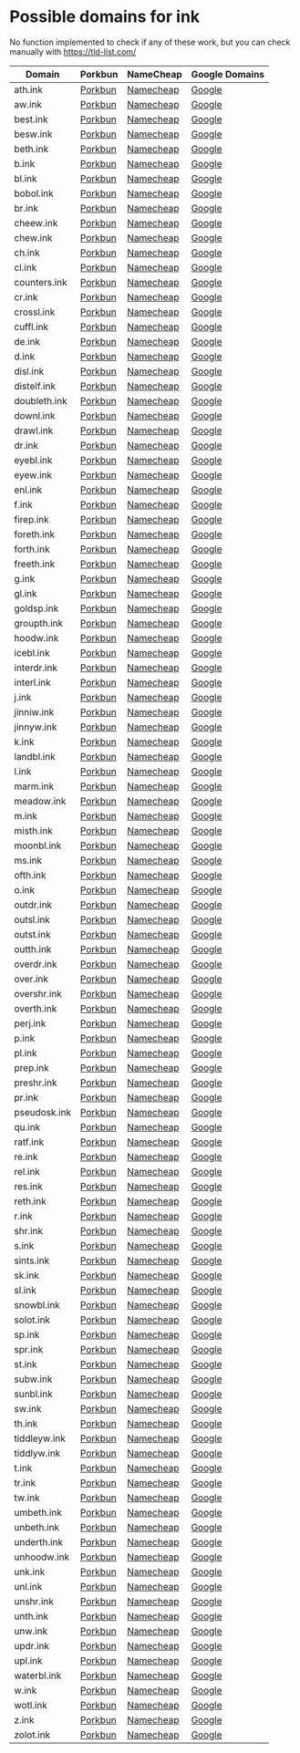 # Possible domains for ink

No function implemented to check if any of these work, but you can check manually with https://tld-list.com/

| Domain | Porkbun | NameCheap | Google Domains |
|---|---|---|---|
| ath.ink | [Porkbun](https://porkbun.com/checkout/search?prb=e814663da1&tlds=&idnLanguage=&search=search&q=ath.ink) | [Namecheap](https://www.namecheap.com/domains/registration/results/?domain=ath.ink) | [Google](https://domains.google.com/registrar/search?searchTerm=ath.ink) |
| aw.ink | [Porkbun](https://porkbun.com/checkout/search?prb=e814663da1&tlds=&idnLanguage=&search=search&q=aw.ink) | [Namecheap](https://www.namecheap.com/domains/registration/results/?domain=aw.ink) | [Google](https://domains.google.com/registrar/search?searchTerm=aw.ink) |
| best.ink | [Porkbun](https://porkbun.com/checkout/search?prb=e814663da1&tlds=&idnLanguage=&search=search&q=best.ink) | [Namecheap](https://www.namecheap.com/domains/registration/results/?domain=best.ink) | [Google](https://domains.google.com/registrar/search?searchTerm=best.ink) |
| besw.ink | [Porkbun](https://porkbun.com/checkout/search?prb=e814663da1&tlds=&idnLanguage=&search=search&q=besw.ink) | [Namecheap](https://www.namecheap.com/domains/registration/results/?domain=besw.ink) | [Google](https://domains.google.com/registrar/search?searchTerm=besw.ink) |
| beth.ink | [Porkbun](https://porkbun.com/checkout/search?prb=e814663da1&tlds=&idnLanguage=&search=search&q=beth.ink) | [Namecheap](https://www.namecheap.com/domains/registration/results/?domain=beth.ink) | [Google](https://domains.google.com/registrar/search?searchTerm=beth.ink) |
| b.ink | [Porkbun](https://porkbun.com/checkout/search?prb=e814663da1&tlds=&idnLanguage=&search=search&q=b.ink) | [Namecheap](https://www.namecheap.com/domains/registration/results/?domain=b.ink) | [Google](https://domains.google.com/registrar/search?searchTerm=b.ink) |
| bl.ink | [Porkbun](https://porkbun.com/checkout/search?prb=e814663da1&tlds=&idnLanguage=&search=search&q=bl.ink) | [Namecheap](https://www.namecheap.com/domains/registration/results/?domain=bl.ink) | [Google](https://domains.google.com/registrar/search?searchTerm=bl.ink) |
| bobol.ink | [Porkbun](https://porkbun.com/checkout/search?prb=e814663da1&tlds=&idnLanguage=&search=search&q=bobol.ink) | [Namecheap](https://www.namecheap.com/domains/registration/results/?domain=bobol.ink) | [Google](https://domains.google.com/registrar/search?searchTerm=bobol.ink) |
| br.ink | [Porkbun](https://porkbun.com/checkout/search?prb=e814663da1&tlds=&idnLanguage=&search=search&q=br.ink) | [Namecheap](https://www.namecheap.com/domains/registration/results/?domain=br.ink) | [Google](https://domains.google.com/registrar/search?searchTerm=br.ink) |
| cheew.ink | [Porkbun](https://porkbun.com/checkout/search?prb=e814663da1&tlds=&idnLanguage=&search=search&q=cheew.ink) | [Namecheap](https://www.namecheap.com/domains/registration/results/?domain=cheew.ink) | [Google](https://domains.google.com/registrar/search?searchTerm=cheew.ink) |
| chew.ink | [Porkbun](https://porkbun.com/checkout/search?prb=e814663da1&tlds=&idnLanguage=&search=search&q=chew.ink) | [Namecheap](https://www.namecheap.com/domains/registration/results/?domain=chew.ink) | [Google](https://domains.google.com/registrar/search?searchTerm=chew.ink) |
| ch.ink | [Porkbun](https://porkbun.com/checkout/search?prb=e814663da1&tlds=&idnLanguage=&search=search&q=ch.ink) | [Namecheap](https://www.namecheap.com/domains/registration/results/?domain=ch.ink) | [Google](https://domains.google.com/registrar/search?searchTerm=ch.ink) |
| cl.ink | [Porkbun](https://porkbun.com/checkout/search?prb=e814663da1&tlds=&idnLanguage=&search=search&q=cl.ink) | [Namecheap](https://www.namecheap.com/domains/registration/results/?domain=cl.ink) | [Google](https://domains.google.com/registrar/search?searchTerm=cl.ink) |
| counters.ink | [Porkbun](https://porkbun.com/checkout/search?prb=e814663da1&tlds=&idnLanguage=&search=search&q=counters.ink) | [Namecheap](https://www.namecheap.com/domains/registration/results/?domain=counters.ink) | [Google](https://domains.google.com/registrar/search?searchTerm=counters.ink) |
| cr.ink | [Porkbun](https://porkbun.com/checkout/search?prb=e814663da1&tlds=&idnLanguage=&search=search&q=cr.ink) | [Namecheap](https://www.namecheap.com/domains/registration/results/?domain=cr.ink) | [Google](https://domains.google.com/registrar/search?searchTerm=cr.ink) |
| crossl.ink | [Porkbun](https://porkbun.com/checkout/search?prb=e814663da1&tlds=&idnLanguage=&search=search&q=crossl.ink) | [Namecheap](https://www.namecheap.com/domains/registration/results/?domain=crossl.ink) | [Google](https://domains.google.com/registrar/search?searchTerm=crossl.ink) |
| cuffl.ink | [Porkbun](https://porkbun.com/checkout/search?prb=e814663da1&tlds=&idnLanguage=&search=search&q=cuffl.ink) | [Namecheap](https://www.namecheap.com/domains/registration/results/?domain=cuffl.ink) | [Google](https://domains.google.com/registrar/search?searchTerm=cuffl.ink) |
| de.ink | [Porkbun](https://porkbun.com/checkout/search?prb=e814663da1&tlds=&idnLanguage=&search=search&q=de.ink) | [Namecheap](https://www.namecheap.com/domains/registration/results/?domain=de.ink) | [Google](https://domains.google.com/registrar/search?searchTerm=de.ink) |
| d.ink | [Porkbun](https://porkbun.com/checkout/search?prb=e814663da1&tlds=&idnLanguage=&search=search&q=d.ink) | [Namecheap](https://www.namecheap.com/domains/registration/results/?domain=d.ink) | [Google](https://domains.google.com/registrar/search?searchTerm=d.ink) |
| disl.ink | [Porkbun](https://porkbun.com/checkout/search?prb=e814663da1&tlds=&idnLanguage=&search=search&q=disl.ink) | [Namecheap](https://www.namecheap.com/domains/registration/results/?domain=disl.ink) | [Google](https://domains.google.com/registrar/search?searchTerm=disl.ink) |
| distelf.ink | [Porkbun](https://porkbun.com/checkout/search?prb=e814663da1&tlds=&idnLanguage=&search=search&q=distelf.ink) | [Namecheap](https://www.namecheap.com/domains/registration/results/?domain=distelf.ink) | [Google](https://domains.google.com/registrar/search?searchTerm=distelf.ink) |
| doubleth.ink | [Porkbun](https://porkbun.com/checkout/search?prb=e814663da1&tlds=&idnLanguage=&search=search&q=doubleth.ink) | [Namecheap](https://www.namecheap.com/domains/registration/results/?domain=doubleth.ink) | [Google](https://domains.google.com/registrar/search?searchTerm=doubleth.ink) |
| downl.ink | [Porkbun](https://porkbun.com/checkout/search?prb=e814663da1&tlds=&idnLanguage=&search=search&q=downl.ink) | [Namecheap](https://www.namecheap.com/domains/registration/results/?domain=downl.ink) | [Google](https://domains.google.com/registrar/search?searchTerm=downl.ink) |
| drawl.ink | [Porkbun](https://porkbun.com/checkout/search?prb=e814663da1&tlds=&idnLanguage=&search=search&q=drawl.ink) | [Namecheap](https://www.namecheap.com/domains/registration/results/?domain=drawl.ink) | [Google](https://domains.google.com/registrar/search?searchTerm=drawl.ink) |
| dr.ink | [Porkbun](https://porkbun.com/checkout/search?prb=e814663da1&tlds=&idnLanguage=&search=search&q=dr.ink) | [Namecheap](https://www.namecheap.com/domains/registration/results/?domain=dr.ink) | [Google](https://domains.google.com/registrar/search?searchTerm=dr.ink) |
| eyebl.ink | [Porkbun](https://porkbun.com/checkout/search?prb=e814663da1&tlds=&idnLanguage=&search=search&q=eyebl.ink) | [Namecheap](https://www.namecheap.com/domains/registration/results/?domain=eyebl.ink) | [Google](https://domains.google.com/registrar/search?searchTerm=eyebl.ink) |
| eyew.ink | [Porkbun](https://porkbun.com/checkout/search?prb=e814663da1&tlds=&idnLanguage=&search=search&q=eyew.ink) | [Namecheap](https://www.namecheap.com/domains/registration/results/?domain=eyew.ink) | [Google](https://domains.google.com/registrar/search?searchTerm=eyew.ink) |
| enl.ink | [Porkbun](https://porkbun.com/checkout/search?prb=e814663da1&tlds=&idnLanguage=&search=search&q=enl.ink) | [Namecheap](https://www.namecheap.com/domains/registration/results/?domain=enl.ink) | [Google](https://domains.google.com/registrar/search?searchTerm=enl.ink) |
| f.ink | [Porkbun](https://porkbun.com/checkout/search?prb=e814663da1&tlds=&idnLanguage=&search=search&q=f.ink) | [Namecheap](https://www.namecheap.com/domains/registration/results/?domain=f.ink) | [Google](https://domains.google.com/registrar/search?searchTerm=f.ink) |
| firep.ink | [Porkbun](https://porkbun.com/checkout/search?prb=e814663da1&tlds=&idnLanguage=&search=search&q=firep.ink) | [Namecheap](https://www.namecheap.com/domains/registration/results/?domain=firep.ink) | [Google](https://domains.google.com/registrar/search?searchTerm=firep.ink) |
| foreth.ink | [Porkbun](https://porkbun.com/checkout/search?prb=e814663da1&tlds=&idnLanguage=&search=search&q=foreth.ink) | [Namecheap](https://www.namecheap.com/domains/registration/results/?domain=foreth.ink) | [Google](https://domains.google.com/registrar/search?searchTerm=foreth.ink) |
| forth.ink | [Porkbun](https://porkbun.com/checkout/search?prb=e814663da1&tlds=&idnLanguage=&search=search&q=forth.ink) | [Namecheap](https://www.namecheap.com/domains/registration/results/?domain=forth.ink) | [Google](https://domains.google.com/registrar/search?searchTerm=forth.ink) |
| freeth.ink | [Porkbun](https://porkbun.com/checkout/search?prb=e814663da1&tlds=&idnLanguage=&search=search&q=freeth.ink) | [Namecheap](https://www.namecheap.com/domains/registration/results/?domain=freeth.ink) | [Google](https://domains.google.com/registrar/search?searchTerm=freeth.ink) |
| g.ink | [Porkbun](https://porkbun.com/checkout/search?prb=e814663da1&tlds=&idnLanguage=&search=search&q=g.ink) | [Namecheap](https://www.namecheap.com/domains/registration/results/?domain=g.ink) | [Google](https://domains.google.com/registrar/search?searchTerm=g.ink) |
| gl.ink | [Porkbun](https://porkbun.com/checkout/search?prb=e814663da1&tlds=&idnLanguage=&search=search&q=gl.ink) | [Namecheap](https://www.namecheap.com/domains/registration/results/?domain=gl.ink) | [Google](https://domains.google.com/registrar/search?searchTerm=gl.ink) |
| goldsp.ink | [Porkbun](https://porkbun.com/checkout/search?prb=e814663da1&tlds=&idnLanguage=&search=search&q=goldsp.ink) | [Namecheap](https://www.namecheap.com/domains/registration/results/?domain=goldsp.ink) | [Google](https://domains.google.com/registrar/search?searchTerm=goldsp.ink) |
| groupth.ink | [Porkbun](https://porkbun.com/checkout/search?prb=e814663da1&tlds=&idnLanguage=&search=search&q=groupth.ink) | [Namecheap](https://www.namecheap.com/domains/registration/results/?domain=groupth.ink) | [Google](https://domains.google.com/registrar/search?searchTerm=groupth.ink) |
| hoodw.ink | [Porkbun](https://porkbun.com/checkout/search?prb=e814663da1&tlds=&idnLanguage=&search=search&q=hoodw.ink) | [Namecheap](https://www.namecheap.com/domains/registration/results/?domain=hoodw.ink) | [Google](https://domains.google.com/registrar/search?searchTerm=hoodw.ink) |
| icebl.ink | [Porkbun](https://porkbun.com/checkout/search?prb=e814663da1&tlds=&idnLanguage=&search=search&q=icebl.ink) | [Namecheap](https://www.namecheap.com/domains/registration/results/?domain=icebl.ink) | [Google](https://domains.google.com/registrar/search?searchTerm=icebl.ink) |
| interdr.ink | [Porkbun](https://porkbun.com/checkout/search?prb=e814663da1&tlds=&idnLanguage=&search=search&q=interdr.ink) | [Namecheap](https://www.namecheap.com/domains/registration/results/?domain=interdr.ink) | [Google](https://domains.google.com/registrar/search?searchTerm=interdr.ink) |
| interl.ink | [Porkbun](https://porkbun.com/checkout/search?prb=e814663da1&tlds=&idnLanguage=&search=search&q=interl.ink) | [Namecheap](https://www.namecheap.com/domains/registration/results/?domain=interl.ink) | [Google](https://domains.google.com/registrar/search?searchTerm=interl.ink) |
| j.ink | [Porkbun](https://porkbun.com/checkout/search?prb=e814663da1&tlds=&idnLanguage=&search=search&q=j.ink) | [Namecheap](https://www.namecheap.com/domains/registration/results/?domain=j.ink) | [Google](https://domains.google.com/registrar/search?searchTerm=j.ink) |
| jinniw.ink | [Porkbun](https://porkbun.com/checkout/search?prb=e814663da1&tlds=&idnLanguage=&search=search&q=jinniw.ink) | [Namecheap](https://www.namecheap.com/domains/registration/results/?domain=jinniw.ink) | [Google](https://domains.google.com/registrar/search?searchTerm=jinniw.ink) |
| jinnyw.ink | [Porkbun](https://porkbun.com/checkout/search?prb=e814663da1&tlds=&idnLanguage=&search=search&q=jinnyw.ink) | [Namecheap](https://www.namecheap.com/domains/registration/results/?domain=jinnyw.ink) | [Google](https://domains.google.com/registrar/search?searchTerm=jinnyw.ink) |
| k.ink | [Porkbun](https://porkbun.com/checkout/search?prb=e814663da1&tlds=&idnLanguage=&search=search&q=k.ink) | [Namecheap](https://www.namecheap.com/domains/registration/results/?domain=k.ink) | [Google](https://domains.google.com/registrar/search?searchTerm=k.ink) |
| landbl.ink | [Porkbun](https://porkbun.com/checkout/search?prb=e814663da1&tlds=&idnLanguage=&search=search&q=landbl.ink) | [Namecheap](https://www.namecheap.com/domains/registration/results/?domain=landbl.ink) | [Google](https://domains.google.com/registrar/search?searchTerm=landbl.ink) |
| l.ink | [Porkbun](https://porkbun.com/checkout/search?prb=e814663da1&tlds=&idnLanguage=&search=search&q=l.ink) | [Namecheap](https://www.namecheap.com/domains/registration/results/?domain=l.ink) | [Google](https://domains.google.com/registrar/search?searchTerm=l.ink) |
| marm.ink | [Porkbun](https://porkbun.com/checkout/search?prb=e814663da1&tlds=&idnLanguage=&search=search&q=marm.ink) | [Namecheap](https://www.namecheap.com/domains/registration/results/?domain=marm.ink) | [Google](https://domains.google.com/registrar/search?searchTerm=marm.ink) |
| meadow.ink | [Porkbun](https://porkbun.com/checkout/search?prb=e814663da1&tlds=&idnLanguage=&search=search&q=meadow.ink) | [Namecheap](https://www.namecheap.com/domains/registration/results/?domain=meadow.ink) | [Google](https://domains.google.com/registrar/search?searchTerm=meadow.ink) |
| m.ink | [Porkbun](https://porkbun.com/checkout/search?prb=e814663da1&tlds=&idnLanguage=&search=search&q=m.ink) | [Namecheap](https://www.namecheap.com/domains/registration/results/?domain=m.ink) | [Google](https://domains.google.com/registrar/search?searchTerm=m.ink) |
| misth.ink | [Porkbun](https://porkbun.com/checkout/search?prb=e814663da1&tlds=&idnLanguage=&search=search&q=misth.ink) | [Namecheap](https://www.namecheap.com/domains/registration/results/?domain=misth.ink) | [Google](https://domains.google.com/registrar/search?searchTerm=misth.ink) |
| moonbl.ink | [Porkbun](https://porkbun.com/checkout/search?prb=e814663da1&tlds=&idnLanguage=&search=search&q=moonbl.ink) | [Namecheap](https://www.namecheap.com/domains/registration/results/?domain=moonbl.ink) | [Google](https://domains.google.com/registrar/search?searchTerm=moonbl.ink) |
| ms.ink | [Porkbun](https://porkbun.com/checkout/search?prb=e814663da1&tlds=&idnLanguage=&search=search&q=ms.ink) | [Namecheap](https://www.namecheap.com/domains/registration/results/?domain=ms.ink) | [Google](https://domains.google.com/registrar/search?searchTerm=ms.ink) |
| ofth.ink | [Porkbun](https://porkbun.com/checkout/search?prb=e814663da1&tlds=&idnLanguage=&search=search&q=ofth.ink) | [Namecheap](https://www.namecheap.com/domains/registration/results/?domain=ofth.ink) | [Google](https://domains.google.com/registrar/search?searchTerm=ofth.ink) |
| o.ink | [Porkbun](https://porkbun.com/checkout/search?prb=e814663da1&tlds=&idnLanguage=&search=search&q=o.ink) | [Namecheap](https://www.namecheap.com/domains/registration/results/?domain=o.ink) | [Google](https://domains.google.com/registrar/search?searchTerm=o.ink) |
| outdr.ink | [Porkbun](https://porkbun.com/checkout/search?prb=e814663da1&tlds=&idnLanguage=&search=search&q=outdr.ink) | [Namecheap](https://www.namecheap.com/domains/registration/results/?domain=outdr.ink) | [Google](https://domains.google.com/registrar/search?searchTerm=outdr.ink) |
| outsl.ink | [Porkbun](https://porkbun.com/checkout/search?prb=e814663da1&tlds=&idnLanguage=&search=search&q=outsl.ink) | [Namecheap](https://www.namecheap.com/domains/registration/results/?domain=outsl.ink) | [Google](https://domains.google.com/registrar/search?searchTerm=outsl.ink) |
| outst.ink | [Porkbun](https://porkbun.com/checkout/search?prb=e814663da1&tlds=&idnLanguage=&search=search&q=outst.ink) | [Namecheap](https://www.namecheap.com/domains/registration/results/?domain=outst.ink) | [Google](https://domains.google.com/registrar/search?searchTerm=outst.ink) |
| outth.ink | [Porkbun](https://porkbun.com/checkout/search?prb=e814663da1&tlds=&idnLanguage=&search=search&q=outth.ink) | [Namecheap](https://www.namecheap.com/domains/registration/results/?domain=outth.ink) | [Google](https://domains.google.com/registrar/search?searchTerm=outth.ink) |
| overdr.ink | [Porkbun](https://porkbun.com/checkout/search?prb=e814663da1&tlds=&idnLanguage=&search=search&q=overdr.ink) | [Namecheap](https://www.namecheap.com/domains/registration/results/?domain=overdr.ink) | [Google](https://domains.google.com/registrar/search?searchTerm=overdr.ink) |
| over.ink | [Porkbun](https://porkbun.com/checkout/search?prb=e814663da1&tlds=&idnLanguage=&search=search&q=over.ink) | [Namecheap](https://www.namecheap.com/domains/registration/results/?domain=over.ink) | [Google](https://domains.google.com/registrar/search?searchTerm=over.ink) |
| overshr.ink | [Porkbun](https://porkbun.com/checkout/search?prb=e814663da1&tlds=&idnLanguage=&search=search&q=overshr.ink) | [Namecheap](https://www.namecheap.com/domains/registration/results/?domain=overshr.ink) | [Google](https://domains.google.com/registrar/search?searchTerm=overshr.ink) |
| overth.ink | [Porkbun](https://porkbun.com/checkout/search?prb=e814663da1&tlds=&idnLanguage=&search=search&q=overth.ink) | [Namecheap](https://www.namecheap.com/domains/registration/results/?domain=overth.ink) | [Google](https://domains.google.com/registrar/search?searchTerm=overth.ink) |
| perj.ink | [Porkbun](https://porkbun.com/checkout/search?prb=e814663da1&tlds=&idnLanguage=&search=search&q=perj.ink) | [Namecheap](https://www.namecheap.com/domains/registration/results/?domain=perj.ink) | [Google](https://domains.google.com/registrar/search?searchTerm=perj.ink) |
| p.ink | [Porkbun](https://porkbun.com/checkout/search?prb=e814663da1&tlds=&idnLanguage=&search=search&q=p.ink) | [Namecheap](https://www.namecheap.com/domains/registration/results/?domain=p.ink) | [Google](https://domains.google.com/registrar/search?searchTerm=p.ink) |
| pl.ink | [Porkbun](https://porkbun.com/checkout/search?prb=e814663da1&tlds=&idnLanguage=&search=search&q=pl.ink) | [Namecheap](https://www.namecheap.com/domains/registration/results/?domain=pl.ink) | [Google](https://domains.google.com/registrar/search?searchTerm=pl.ink) |
| prep.ink | [Porkbun](https://porkbun.com/checkout/search?prb=e814663da1&tlds=&idnLanguage=&search=search&q=prep.ink) | [Namecheap](https://www.namecheap.com/domains/registration/results/?domain=prep.ink) | [Google](https://domains.google.com/registrar/search?searchTerm=prep.ink) |
| preshr.ink | [Porkbun](https://porkbun.com/checkout/search?prb=e814663da1&tlds=&idnLanguage=&search=search&q=preshr.ink) | [Namecheap](https://www.namecheap.com/domains/registration/results/?domain=preshr.ink) | [Google](https://domains.google.com/registrar/search?searchTerm=preshr.ink) |
| pr.ink | [Porkbun](https://porkbun.com/checkout/search?prb=e814663da1&tlds=&idnLanguage=&search=search&q=pr.ink) | [Namecheap](https://www.namecheap.com/domains/registration/results/?domain=pr.ink) | [Google](https://domains.google.com/registrar/search?searchTerm=pr.ink) |
| pseudosk.ink | [Porkbun](https://porkbun.com/checkout/search?prb=e814663da1&tlds=&idnLanguage=&search=search&q=pseudosk.ink) | [Namecheap](https://www.namecheap.com/domains/registration/results/?domain=pseudosk.ink) | [Google](https://domains.google.com/registrar/search?searchTerm=pseudosk.ink) |
| qu.ink | [Porkbun](https://porkbun.com/checkout/search?prb=e814663da1&tlds=&idnLanguage=&search=search&q=qu.ink) | [Namecheap](https://www.namecheap.com/domains/registration/results/?domain=qu.ink) | [Google](https://domains.google.com/registrar/search?searchTerm=qu.ink) |
| ratf.ink | [Porkbun](https://porkbun.com/checkout/search?prb=e814663da1&tlds=&idnLanguage=&search=search&q=ratf.ink) | [Namecheap](https://www.namecheap.com/domains/registration/results/?domain=ratf.ink) | [Google](https://domains.google.com/registrar/search?searchTerm=ratf.ink) |
| re.ink | [Porkbun](https://porkbun.com/checkout/search?prb=e814663da1&tlds=&idnLanguage=&search=search&q=re.ink) | [Namecheap](https://www.namecheap.com/domains/registration/results/?domain=re.ink) | [Google](https://domains.google.com/registrar/search?searchTerm=re.ink) |
| rel.ink | [Porkbun](https://porkbun.com/checkout/search?prb=e814663da1&tlds=&idnLanguage=&search=search&q=rel.ink) | [Namecheap](https://www.namecheap.com/domains/registration/results/?domain=rel.ink) | [Google](https://domains.google.com/registrar/search?searchTerm=rel.ink) |
| res.ink | [Porkbun](https://porkbun.com/checkout/search?prb=e814663da1&tlds=&idnLanguage=&search=search&q=res.ink) | [Namecheap](https://www.namecheap.com/domains/registration/results/?domain=res.ink) | [Google](https://domains.google.com/registrar/search?searchTerm=res.ink) |
| reth.ink | [Porkbun](https://porkbun.com/checkout/search?prb=e814663da1&tlds=&idnLanguage=&search=search&q=reth.ink) | [Namecheap](https://www.namecheap.com/domains/registration/results/?domain=reth.ink) | [Google](https://domains.google.com/registrar/search?searchTerm=reth.ink) |
| r.ink | [Porkbun](https://porkbun.com/checkout/search?prb=e814663da1&tlds=&idnLanguage=&search=search&q=r.ink) | [Namecheap](https://www.namecheap.com/domains/registration/results/?domain=r.ink) | [Google](https://domains.google.com/registrar/search?searchTerm=r.ink) |
| shr.ink | [Porkbun](https://porkbun.com/checkout/search?prb=e814663da1&tlds=&idnLanguage=&search=search&q=shr.ink) | [Namecheap](https://www.namecheap.com/domains/registration/results/?domain=shr.ink) | [Google](https://domains.google.com/registrar/search?searchTerm=shr.ink) |
| s.ink | [Porkbun](https://porkbun.com/checkout/search?prb=e814663da1&tlds=&idnLanguage=&search=search&q=s.ink) | [Namecheap](https://www.namecheap.com/domains/registration/results/?domain=s.ink) | [Google](https://domains.google.com/registrar/search?searchTerm=s.ink) |
| sints.ink | [Porkbun](https://porkbun.com/checkout/search?prb=e814663da1&tlds=&idnLanguage=&search=search&q=sints.ink) | [Namecheap](https://www.namecheap.com/domains/registration/results/?domain=sints.ink) | [Google](https://domains.google.com/registrar/search?searchTerm=sints.ink) |
| sk.ink | [Porkbun](https://porkbun.com/checkout/search?prb=e814663da1&tlds=&idnLanguage=&search=search&q=sk.ink) | [Namecheap](https://www.namecheap.com/domains/registration/results/?domain=sk.ink) | [Google](https://domains.google.com/registrar/search?searchTerm=sk.ink) |
| sl.ink | [Porkbun](https://porkbun.com/checkout/search?prb=e814663da1&tlds=&idnLanguage=&search=search&q=sl.ink) | [Namecheap](https://www.namecheap.com/domains/registration/results/?domain=sl.ink) | [Google](https://domains.google.com/registrar/search?searchTerm=sl.ink) |
| snowbl.ink | [Porkbun](https://porkbun.com/checkout/search?prb=e814663da1&tlds=&idnLanguage=&search=search&q=snowbl.ink) | [Namecheap](https://www.namecheap.com/domains/registration/results/?domain=snowbl.ink) | [Google](https://domains.google.com/registrar/search?searchTerm=snowbl.ink) |
| solot.ink | [Porkbun](https://porkbun.com/checkout/search?prb=e814663da1&tlds=&idnLanguage=&search=search&q=solot.ink) | [Namecheap](https://www.namecheap.com/domains/registration/results/?domain=solot.ink) | [Google](https://domains.google.com/registrar/search?searchTerm=solot.ink) |
| sp.ink | [Porkbun](https://porkbun.com/checkout/search?prb=e814663da1&tlds=&idnLanguage=&search=search&q=sp.ink) | [Namecheap](https://www.namecheap.com/domains/registration/results/?domain=sp.ink) | [Google](https://domains.google.com/registrar/search?searchTerm=sp.ink) |
| spr.ink | [Porkbun](https://porkbun.com/checkout/search?prb=e814663da1&tlds=&idnLanguage=&search=search&q=spr.ink) | [Namecheap](https://www.namecheap.com/domains/registration/results/?domain=spr.ink) | [Google](https://domains.google.com/registrar/search?searchTerm=spr.ink) |
| st.ink | [Porkbun](https://porkbun.com/checkout/search?prb=e814663da1&tlds=&idnLanguage=&search=search&q=st.ink) | [Namecheap](https://www.namecheap.com/domains/registration/results/?domain=st.ink) | [Google](https://domains.google.com/registrar/search?searchTerm=st.ink) |
| subw.ink | [Porkbun](https://porkbun.com/checkout/search?prb=e814663da1&tlds=&idnLanguage=&search=search&q=subw.ink) | [Namecheap](https://www.namecheap.com/domains/registration/results/?domain=subw.ink) | [Google](https://domains.google.com/registrar/search?searchTerm=subw.ink) |
| sunbl.ink | [Porkbun](https://porkbun.com/checkout/search?prb=e814663da1&tlds=&idnLanguage=&search=search&q=sunbl.ink) | [Namecheap](https://www.namecheap.com/domains/registration/results/?domain=sunbl.ink) | [Google](https://domains.google.com/registrar/search?searchTerm=sunbl.ink) |
| sw.ink | [Porkbun](https://porkbun.com/checkout/search?prb=e814663da1&tlds=&idnLanguage=&search=search&q=sw.ink) | [Namecheap](https://www.namecheap.com/domains/registration/results/?domain=sw.ink) | [Google](https://domains.google.com/registrar/search?searchTerm=sw.ink) |
| th.ink | [Porkbun](https://porkbun.com/checkout/search?prb=e814663da1&tlds=&idnLanguage=&search=search&q=th.ink) | [Namecheap](https://www.namecheap.com/domains/registration/results/?domain=th.ink) | [Google](https://domains.google.com/registrar/search?searchTerm=th.ink) |
| tiddleyw.ink | [Porkbun](https://porkbun.com/checkout/search?prb=e814663da1&tlds=&idnLanguage=&search=search&q=tiddleyw.ink) | [Namecheap](https://www.namecheap.com/domains/registration/results/?domain=tiddleyw.ink) | [Google](https://domains.google.com/registrar/search?searchTerm=tiddleyw.ink) |
| tiddlyw.ink | [Porkbun](https://porkbun.com/checkout/search?prb=e814663da1&tlds=&idnLanguage=&search=search&q=tiddlyw.ink) | [Namecheap](https://www.namecheap.com/domains/registration/results/?domain=tiddlyw.ink) | [Google](https://domains.google.com/registrar/search?searchTerm=tiddlyw.ink) |
| t.ink | [Porkbun](https://porkbun.com/checkout/search?prb=e814663da1&tlds=&idnLanguage=&search=search&q=t.ink) | [Namecheap](https://www.namecheap.com/domains/registration/results/?domain=t.ink) | [Google](https://domains.google.com/registrar/search?searchTerm=t.ink) |
| tr.ink | [Porkbun](https://porkbun.com/checkout/search?prb=e814663da1&tlds=&idnLanguage=&search=search&q=tr.ink) | [Namecheap](https://www.namecheap.com/domains/registration/results/?domain=tr.ink) | [Google](https://domains.google.com/registrar/search?searchTerm=tr.ink) |
| tw.ink | [Porkbun](https://porkbun.com/checkout/search?prb=e814663da1&tlds=&idnLanguage=&search=search&q=tw.ink) | [Namecheap](https://www.namecheap.com/domains/registration/results/?domain=tw.ink) | [Google](https://domains.google.com/registrar/search?searchTerm=tw.ink) |
| umbeth.ink | [Porkbun](https://porkbun.com/checkout/search?prb=e814663da1&tlds=&idnLanguage=&search=search&q=umbeth.ink) | [Namecheap](https://www.namecheap.com/domains/registration/results/?domain=umbeth.ink) | [Google](https://domains.google.com/registrar/search?searchTerm=umbeth.ink) |
| unbeth.ink | [Porkbun](https://porkbun.com/checkout/search?prb=e814663da1&tlds=&idnLanguage=&search=search&q=unbeth.ink) | [Namecheap](https://www.namecheap.com/domains/registration/results/?domain=unbeth.ink) | [Google](https://domains.google.com/registrar/search?searchTerm=unbeth.ink) |
| underth.ink | [Porkbun](https://porkbun.com/checkout/search?prb=e814663da1&tlds=&idnLanguage=&search=search&q=underth.ink) | [Namecheap](https://www.namecheap.com/domains/registration/results/?domain=underth.ink) | [Google](https://domains.google.com/registrar/search?searchTerm=underth.ink) |
| unhoodw.ink | [Porkbun](https://porkbun.com/checkout/search?prb=e814663da1&tlds=&idnLanguage=&search=search&q=unhoodw.ink) | [Namecheap](https://www.namecheap.com/domains/registration/results/?domain=unhoodw.ink) | [Google](https://domains.google.com/registrar/search?searchTerm=unhoodw.ink) |
| unk.ink | [Porkbun](https://porkbun.com/checkout/search?prb=e814663da1&tlds=&idnLanguage=&search=search&q=unk.ink) | [Namecheap](https://www.namecheap.com/domains/registration/results/?domain=unk.ink) | [Google](https://domains.google.com/registrar/search?searchTerm=unk.ink) |
| unl.ink | [Porkbun](https://porkbun.com/checkout/search?prb=e814663da1&tlds=&idnLanguage=&search=search&q=unl.ink) | [Namecheap](https://www.namecheap.com/domains/registration/results/?domain=unl.ink) | [Google](https://domains.google.com/registrar/search?searchTerm=unl.ink) |
| unshr.ink | [Porkbun](https://porkbun.com/checkout/search?prb=e814663da1&tlds=&idnLanguage=&search=search&q=unshr.ink) | [Namecheap](https://www.namecheap.com/domains/registration/results/?domain=unshr.ink) | [Google](https://domains.google.com/registrar/search?searchTerm=unshr.ink) |
| unth.ink | [Porkbun](https://porkbun.com/checkout/search?prb=e814663da1&tlds=&idnLanguage=&search=search&q=unth.ink) | [Namecheap](https://www.namecheap.com/domains/registration/results/?domain=unth.ink) | [Google](https://domains.google.com/registrar/search?searchTerm=unth.ink) |
| unw.ink | [Porkbun](https://porkbun.com/checkout/search?prb=e814663da1&tlds=&idnLanguage=&search=search&q=unw.ink) | [Namecheap](https://www.namecheap.com/domains/registration/results/?domain=unw.ink) | [Google](https://domains.google.com/registrar/search?searchTerm=unw.ink) |
| updr.ink | [Porkbun](https://porkbun.com/checkout/search?prb=e814663da1&tlds=&idnLanguage=&search=search&q=updr.ink) | [Namecheap](https://www.namecheap.com/domains/registration/results/?domain=updr.ink) | [Google](https://domains.google.com/registrar/search?searchTerm=updr.ink) |
| upl.ink | [Porkbun](https://porkbun.com/checkout/search?prb=e814663da1&tlds=&idnLanguage=&search=search&q=upl.ink) | [Namecheap](https://www.namecheap.com/domains/registration/results/?domain=upl.ink) | [Google](https://domains.google.com/registrar/search?searchTerm=upl.ink) |
| waterbl.ink | [Porkbun](https://porkbun.com/checkout/search?prb=e814663da1&tlds=&idnLanguage=&search=search&q=waterbl.ink) | [Namecheap](https://www.namecheap.com/domains/registration/results/?domain=waterbl.ink) | [Google](https://domains.google.com/registrar/search?searchTerm=waterbl.ink) |
| w.ink | [Porkbun](https://porkbun.com/checkout/search?prb=e814663da1&tlds=&idnLanguage=&search=search&q=w.ink) | [Namecheap](https://www.namecheap.com/domains/registration/results/?domain=w.ink) | [Google](https://domains.google.com/registrar/search?searchTerm=w.ink) |
| wotl.ink | [Porkbun](https://porkbun.com/checkout/search?prb=e814663da1&tlds=&idnLanguage=&search=search&q=wotl.ink) | [Namecheap](https://www.namecheap.com/domains/registration/results/?domain=wotl.ink) | [Google](https://domains.google.com/registrar/search?searchTerm=wotl.ink) |
| z.ink | [Porkbun](https://porkbun.com/checkout/search?prb=e814663da1&tlds=&idnLanguage=&search=search&q=z.ink) | [Namecheap](https://www.namecheap.com/domains/registration/results/?domain=z.ink) | [Google](https://domains.google.com/registrar/search?searchTerm=z.ink) |
| zolot.ink | [Porkbun](https://porkbun.com/checkout/search?prb=e814663da1&tlds=&idnLanguage=&search=search&q=zolot.ink) | [Namecheap](https://www.namecheap.com/domains/registration/results/?domain=zolot.ink) | [Google](https://domains.google.com/registrar/search?searchTerm=zolot.ink) |
